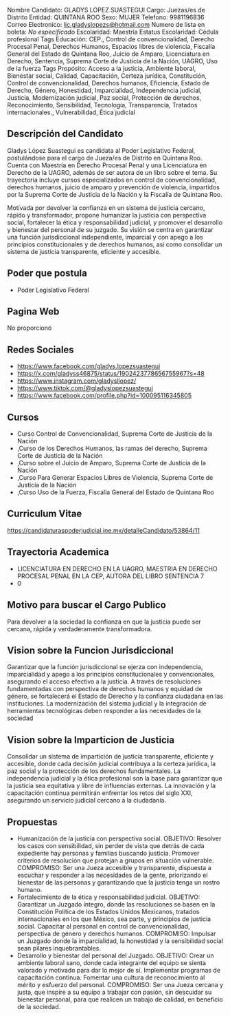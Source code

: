 Nombre Candidato: GLADYS LOPEZ SUASTEGUI
Cargo: Juezas/es de Distrito
Entidad: QUINTANA ROO
Sexo: MUJER
Telefono: 9981196836
Correo Electronico: lic.gladyslopezs@hotmail.com
Numero de lista en boleta: *No especificado*
Escolaridad: Maestría
Estatus Escolaridad: Cédula profesional
Tags Educación: CEP., Control de convencionalidad, Derecho Procesal Penal, Derechos Humanos, Espacios libres de violencia, Fiscalía General del Estado de Quintana Roo, Juicio de Amparo, Licenciatura en Derecho, Sentencia, Suprema Corte de Justicia de la Nación, UAGRO, Uso de la fuerza
Tags Propósito: Acceso a la justicia, Ambiente laboral, Bienestar social, Calidad, Capacitación, Certeza jurídica, Constitución, Control de convencionalidad, Derechos humanos, Eficiencia, Estado de Derecho, Género, Honestidad, Imparcialidad, Independencia judicial, Justicia, Modernización judicial, Paz social, Protección de derechos, Reconocimiento, Sensibilidad, Tecnología, Transparencia, Tratados internacionales., Vulnerabilidad, Ética judicial


## Descripción del Candidato 

Gladys López Suastegui es candidata al Poder Legislativo Federal, postulándose para el cargo de Jueza/es de Distrito en Quintana Roo. Cuenta con Maestría en Derecho Procesal Penal y una Licenciatura en Derecho de la UAGRO, además de ser autora de un libro sobre el tema. Su trayectoria incluye cursos especializados en control de convencionalidad, derechos humanos, juicio de amparo y prevención de violencia, impartidos por la Suprema Corte de Justicia de la Nación y la Fiscalía de Quintana Roo.

Motivada por devolver la confianza en un sistema de justicia cercano, rápido y transformador, propone humanizar la justicia con perspectiva social, fortalecer la ética y responsabilidad judicial, y promover el desarrollo y bienestar del personal de su juzgado. Su visión se centra en garantizar una función jurisdiccional independiente, imparcial y con apego a los principios constitucionales y de derechos humanos, así como consolidar un sistema de justicia transparente, eficiente y accesible.


## Poder que postula

- Poder Legislativo Federal


## Pagina Web

No proporcionó


## Redes Sociales

- https://www.facebook.com/gladys.lopezsuastegui
- https://x.com/gladyss46875/status/1902423778656755967?s=48
- https://www.instagram.com/gladysllopez/
- https://www.tiktok.com/@gladyslopezsuastegui
- https://www.facebook.com/profile.php?id=100095116345805


## Cursos

- Curso Control de Convencionalidad, Suprema Corte de Justicia de la Nación
- ,Curso de los Derechos Humanos, las ramas del derecho, Suprema Corte de Justicia de la Nación
- ,Curso sobre el Juicio de Amparo, Suprema Corte de Justicia de la Nación
- ,Curso Para Generar Espacios Libres de Violencia, Suprema Corte de Justicia de la Nación
- ,Curso Uso de la Fuerza, Fiscalía General del Estado de Quintana Roo


## Curriculum Vitae

https://candidaturaspoderjudicial.ine.mx/detalleCandidato/53864/11


## Trayectoria Academica

- LICENCIATURA EN DERECHO EN LA UAGRO, MAESTRIA EN DERECHO PROCESAL PENAL EN LA CEP, AUTORA DEL LIBRO SENTENCIA 7
- 0


## Motivo para buscar el Cargo Publico

Para devolver a la sociedad la confianza en que la justicia puede ser cercana, rápida y verdaderamente transformadora.


## Vision sobre la Funcion Jurisdiccional

Garantizar que la función jurisdiccional se ejerza con independencia, imparcialidad y apego a los principios constitucionales y convencionales, asegurando el acceso efectivo a la justicia. A través de resoluciones fundamentadas con perspectiva de derechos humanos y equidad de género, se fortalecerá el Estado de Derecho y la confianza ciudadana en las instituciones. La modernización del sistema judicial y la integración de herramientas tecnológicas deben responder a las necesidades de la sociedad


## Vision sobre la Imparticion de Justicia

Consolidar un sistema de impartición de justicia transparente, eficiente y accesible, donde cada decisión judicial contribuya a la certeza jurídica, la paz social y la protección de los derechos fundamentales. La independencia judicial y la ética profesional son la base para garantizar que la justicia sea equitativa y libre de influencias externas. La innovación y la capacitación continua permitirán enfrentar los retos del siglo XXI, asegurando un servicio judicial cercano a la ciudadanía.


## Propuestas

- Humanización de la justicia con perspectiva social. OBJETIVO: Resolver los casos con sensibilidad, sin perder de vista que detrás de cada expediente hay personas y familias buscando justicia. Promover criterios de resolución que protejan a grupos en situación vulnerable. COMPROMISO: Ser una Jueza accesible y transparente, dispuesta a escuchar y responder a las necesidades de la gente, priorizando el bienestar de las personas y garantizando que la justicia tenga un rostro humano.
- Fortalecimiento de la ética y responsabilidad judicial. OBJETIVO: Garantizar un Juzgado íntegro, donde las resoluciones se basen en la Constitución Política de los Estados Unidos Mexicanos, tratados internacionales en los que México, sea parte, y principios de justicia social. Capacitar al personal en control de convencionalidad, perspectiva de género y derechos humanos. COMPROMISO: Impulsar un Juzgado donde la imparcialidad, la honestidad y la sensibilidad social sean pilares inquebrantables.
- Desarrollo y bienestar del personal del Juzgado. OBJETIVO: Crear un ambiente laboral sano, donde cada integrante del equipo se sienta valorado y motivado para dar lo mejor de sí. Implementar programas de capacitación continua. Fomentar una cultura de reconocimiento al mérito y esfuerzo del personal. COMPROMISO: Ser una Jueza cercana y justa, que inspire a su equipo a trabajar con pasión, sin descuidar su bienestar personal, para que realicen un trabajo de calidad, en beneficio de la sociedad.

